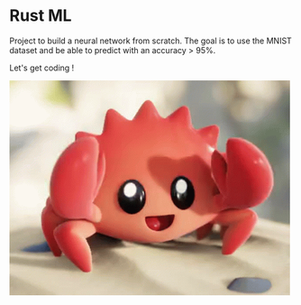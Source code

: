 # Rust ML

Project to build a neural network from scratch. The goal is to use the MNIST dataset 
and be able to predict with an accuracy > 95%. 

Let's get coding !

![](https://github.com/Sinaf19/rust/blob/main/ferris-rust.gif)
